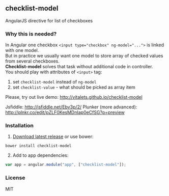 ## checklist-model
AngularJS directive for list of checkboxes

### Why this is needed?  
In Angular one checkbox `<input type="checkbox" ng-model="...">` is linked 
with one model.  
But in practice we usually want one model to store array of checked values 
from several checkboxes.  
**Checklist-model** solves that task without additional code in controller.   
You should play with attributes of `<input>` tag:
  
1. set `checklist-model` instead of `ng-model`
2. set `checklist-value` - what should be picked as array item  

Please, try out live demo: http://vitalets.github.io/checklist-model

Jsfiddle: http://jsfiddle.net/Ebv3p/2/
Plunker (more advanced): http://plnkr.co/edit/pZLF0KesMDnIap0eCfSG?p=preview

### Installation
1. [Download latest release](https://github.com/vitalets/checklist-model/releases) or use bower:
````
bower install checklist-model 
````

2. Add to app dependencies:
````js
var app = angular.module("app", ["checklist-model"]);
````

### License
MIT 